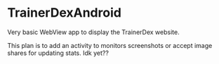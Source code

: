 # TrainerDexAndroid

Very basic WebView app to display the TrainerDex website. 

This plan is to add an activity to monitors screenshots or accept image shares for updating stats. Idk yet??